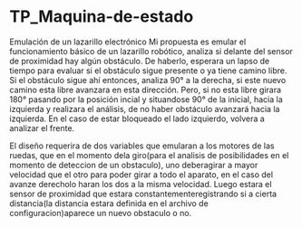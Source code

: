 # TP_Maquina-de-estado
Emulación de un lazarillo electrónico
Mi propuesta es emular el funcionamiento básico de un lazarillo robótico, analiza si delante del sensor de proximidad hay algún obstáculo. De haberlo, esperara un lapso de tiempo para evaluar si el obstáculo sigue presente o ya tiene camino libre. Si el obstáculo sigue ahí entonces, analiza 90° a la derecha, si este nuevo camino esta libre avanzara en esta dirección. Pero, si no esta libre girara 180° pasando por la posición incial y situandose 90° de la inicial, hacia la izquierda y realizara el análisis, de no haber obstáculo avanzará hacia la izquierda. En el caso de estar bloqueado el lado izquierdo, volvera a analizar el frente.

El diseño requerira de dos variables que emularan a los motores de las ruedas, que en el momento dela giro(para el analisis de posibilidades en el momento de deteccion de un obstaculo), uno deberagirar a mayor velocidad que el otro para poder girar a todo el aparato, en el caso del avanze derecholo haran los dos a la misma velocidad. Luego estara el sensor de proximidad que estara constantementeregistrando si a cierta distancia(la distancia estara definida en el archivo de configuracion)aparece un nuevo obstaculo o no.
